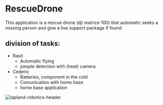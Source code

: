 # RescueDrone
This application is a rescue drone (dji matrice 100) that automatic seeks a missing person and give a live support package if found


## division of tasks:
* Rasit
  * Automatic flying
  * people detection with (heat) camera
* Cederic
  * Batteries, component in the cold
  * Comunication with home base
  * home base application 

![lapland-robotics-header](https://user-images.githubusercontent.com/60871713/159128274-3fd21419-87fe-42a1-802c-97cfa2a403e1.png)
